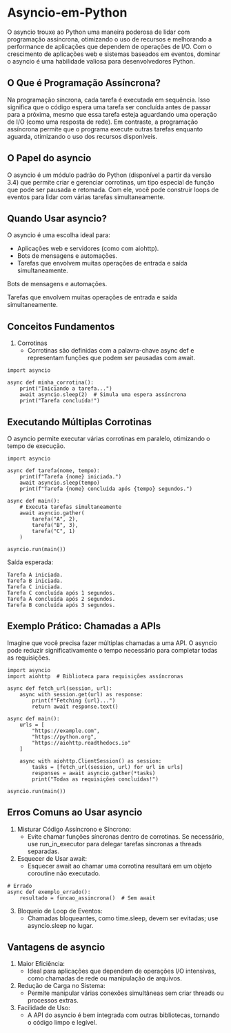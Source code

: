 # Asyncio-em-Python
O asyncio trouxe ao Python uma maneira poderosa de lidar com programação assíncrona, otimizando o uso de recursos e melhorando a performance de aplicações que dependem de operações de I/O. Com o crescimento de aplicações web e sistemas baseados em eventos, dominar o asyncio é uma habilidade valiosa para desenvolvedores Python.

## O Que é Programação Assíncrona?
Na programação síncrona, cada tarefa é executada em sequência. Isso significa que o código espera uma tarefa ser concluída antes de passar para a próxima, mesmo que essa tarefa esteja aguardando uma operação de I/O (como uma resposta de rede). Em contraste, a programação assíncrona permite que o programa execute outras tarefas enquanto aguarda, otimizando o uso dos recursos disponíveis.

## O Papel do asyncio
O asyncio é um módulo padrão do Python (disponível a partir da versão 3.4) que permite criar e gerenciar corrotinas, um tipo especial de função que pode ser pausada e retomada. Com ele, você pode construir loops de eventos para lidar com várias tarefas simultaneamente.

## Quando Usar asyncio?
O asyncio é uma escolha ideal para:
- Aplicações web e servidores (como com aiohttp).
- Bots de mensagens e automações.
- Tarefas que envolvem muitas operações de entrada e saída simultaneamente.

Bots de mensagens e automações.

Tarefas que envolvem muitas operações de entrada e saída simultaneamente.

## Conceitos Fundamentos
1. Corrotinas
   - Corrotinas são definidas com a palavra-chave async def e representam funções que podem ser pausadas com await.
```
import asyncio

async def minha_corrotina():
    print("Iniciando a tarefa...")
    await asyncio.sleep(2)  # Simula uma espera assíncrona
    print("Tarefa concluída!")
```
## Executando Múltiplas Corrotinas
O asyncio permite executar várias corrotinas em paralelo, otimizando o tempo de execução.
```
import asyncio

async def tarefa(nome, tempo):
    print(f"Tarefa {nome} iniciada.")
    await asyncio.sleep(tempo)
    print(f"Tarefa {nome} concluída após {tempo} segundos.")

async def main():
    # Executa tarefas simultaneamente
    await asyncio.gather(
        tarefa("A", 2),
        tarefa("B", 3),
        tarefa("C", 1)
    )

asyncio.run(main())
```
Saída esperada:
```
Tarefa A iniciada.
Tarefa B iniciada.
Tarefa C iniciada.
Tarefa C concluída após 1 segundos.
Tarefa A concluída após 2 segundos.
Tarefa B concluída após 3 segundos.
```

## Exemplo Prático: Chamadas a APIs
Imagine que você precisa fazer múltiplas chamadas a uma API. O asyncio pode reduzir significativamente o tempo necessário para completar todas as requisições.
```
import asyncio
import aiohttp  # Biblioteca para requisições assíncronas

async def fetch_url(session, url):
    async with session.get(url) as response:
        print(f"Fetching {url}...")
        return await response.text()

async def main():
    urls = [
        "https://example.com",
        "https://python.org",
        "https://aiohttp.readthedocs.io"
    ]

    async with aiohttp.ClientSession() as session:
        tasks = [fetch_url(session, url) for url in urls]
        responses = await asyncio.gather(*tasks)
        print("Todas as requisições concluídas!")

asyncio.run(main())
```
## Erros Comuns ao Usar asyncio
1. Misturar Código Assíncrono e Síncrono:
    - Evite chamar funções síncronas dentro de corrotinas. Se necessário, use run_in_executor para delegar tarefas síncronas a threads separadas.
2. Esquecer de Usar await:
    - Esquecer await ao chamar uma corrotina resultará em um objeto coroutine não executado.
```
# Errado
async def exemplo_errado():
    resultado = funcao_assincrona()  # Sem await
```
3. Bloqueio de Loop de Eventos:
    - Chamadas bloqueantes, como time.sleep, devem ser evitadas; use asyncio.sleep no lugar.

## Vantagens de asyncio
1. Maior Eficiência:
   - Ideal para aplicações que dependem de operações I/O intensivas, como chamadas de rede ou manipulação de arquivos.
2. Redução de Carga no Sistema:
   - Permite manipular várias conexões simultâneas sem criar threads ou processos extras.
3. Facilidade de Uso:
   - A API do asyncio é bem integrada com outras bibliotecas, tornando o código limpo e legível.
